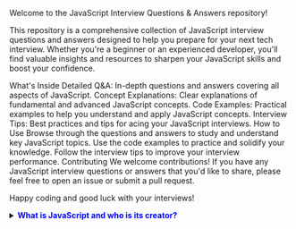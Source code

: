 Welcome to the JavaScript Interview Questions & Answers repository!

This repository is a comprehensive collection of JavaScript interview questions and answers designed to help you prepare for your next tech interview. Whether you're a beginner or an experienced developer, you'll find valuable insights and resources to sharpen your JavaScript skills and boost your confidence.

What's Inside
Detailed Q&A: In-depth questions and answers covering all aspects of JavaScript.
Concept Explanations: Clear explanations of fundamental and advanced JavaScript concepts.
Code Examples: Practical examples to help you understand and apply JavaScript concepts.
Interview Tips: Best practices and tips for acing your JavaScript interviews.
How to Use
Browse through the questions and answers to study and understand key JavaScript topics.
Use the code examples to practice and solidify your knowledge.
Follow the interview tips to improve your interview performance.
Contributing
We welcome contributions! If you have any JavaScript interview questions or answers that you'd like to share, please feel free to open an issue or submit a pull request.

Happy coding and good luck with your interviews!
<details>
<summary><strong style="text-decoration: none; color: blue;">What is JavaScript and who is its creator?</strong></summary>
<br>

# JavaScript Overview

JavaScript is a versatile, high-level programming language primarily used for adding interactivity to web pages. It operates as an interpreted language, executing code line by line without prior compilation.

## Purpose and Usage

The core purpose of JavaScript is to enhance user interaction within web pages. Over time, it has expanded its role to include server-side development, mobile app development, and more.

## Historical Context

JavaScript was created by Brendan Eich in 1995 while he was at Netscape Communications Corporation. Originally named "Mocha" and later "LiveScript," it was rebranded as JavaScript to align with the popularity of Java.

## Key Features

- **Dynamic Typing:** Variables can hold values of any data type without explicit declarations.
  
- **Prototype-based Object Orientation:** Objects inherit properties and behaviors from prototypes.

- **Functional Programming Support:** Functions are treated as first-class citizens, enabling higher-order functions and closures.

## Ecosystem and Standards

JavaScript's ecosystem includes libraries like React.js and frameworks like Node.js. It follows the ECMAScript specification to ensure cross-platform compatibility and feature standardization.

JavaScript's evolution from a browser scripting language to a versatile programming language underscores its importance in modern software development.

---

</details>
